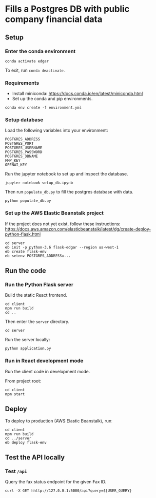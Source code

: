 # Fills a Postgres DB with public company financial data

## Setup

### Enter the conda environment
```
conda activate edgar
```
To exit, run `conda deactivate`.

### Requirements
- Install miniconda: https://docs.conda.io/en/latest/miniconda.html
- Set up the conda and pip environments.
```
conda env create -f environment.yml
```

### Setup database
Load the following variables into your environment:
```
POSTGRES_ADDRESS
POSTGRES_PORT
POSTGRES_USERNAME
POSTGRES_PASSWORD
POSTGRES_DBNAME
FMP_KEY
OPENAI_KEY
```
Run the jupyter notebook to set up and inspect the database.
```
jupyter notebook setup_db.ipynb
```
Then run `populate_db.py` to fill the postgres database with data.
```
python populate_db.py
```

### Set up the AWS Elastic Beanstalk project
If the project does not yet exist, follow these instructions:
https://docs.aws.amazon.com/elasticbeanstalk/latest/dg/create-deploy-python-flask.html
```
cd server
eb init -p python-3.6 flask-edgar --region us-west-1
eb create flask-env
eb setenv POSTGRES_ADDRESS=...
```

## Run the code

### Run the Python Flask server
Build the static React frontend.
```
cd client
npm run build
cd ..
```
Then enter the `server` directory.
```
cd server
```
Run the server locally:
```
python application.py
```

### Run in React development mode
Run the client code in development mode.

From project root:
```
cd client
npm start
```

## Deploy

To deploy to production (AWS Elastic Beanstalk), run:
```
cd client
npm run build
cd ../server
eb deploy flask-env
```

## Test the API locally

### Test `/api`

Query the fax status endpoint for the given Fax ID.
```
curl -X GET hhttp://127.0.0.1:5000/api?query=${USER_QUERY}
```
